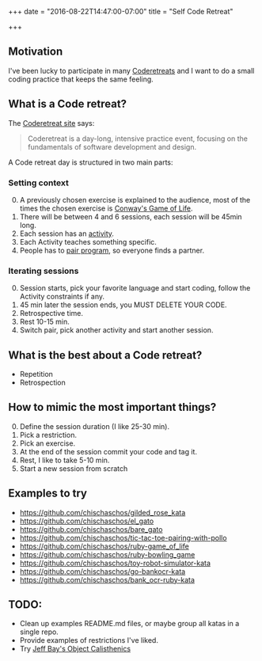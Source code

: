 +++
date = "2016-08-22T14:47:00-07:00"
title = "Self Code Retreat"

+++

## Motivation
I've been lucky to participate in many [Coderetreats](http://coderetreat.org/) and I want to do a small coding practice that keeps the same feeling.

## What is a Code retreat?
The [Coderetreat site](http://coderetreat.org/about) says:

> Coderetreat is a day-long, intensive practice event, focusing on the fundamentals of software development and design.

A Code retreat day is structured in two main parts:

### Setting context
0. A previously chosen exercise is explained to the audience, most of the times the chosen exercise is [Conway's Game of Life](https://en.wikipedia.org/wiki/Conway%27s_Game_of_Life).
0. There will be between 4 and 6 sessions, each session will be 45min long.
0. Each session has an [activity](http://coderetreat.org/facilitating/activity-catalog).
0. Each Activity teaches something specific.
0. People has to [pair program](https://en.wikipedia.org/wiki/Pair_programming), so everyone finds a partner.

### Iterating sessions
0. Session starts, pick your favorite language and start coding, follow the Activity constraints if any.
0. 45 min later the session ends, you MUST DELETE YOUR CODE.
0. Retrospective time.
0. Rest 10-15 min.
0. Switch pair, pick another activity and start another session.

## What is the best about a Code retreat?
- Repetition
- Retrospection

## How to mimic the most important things?
0. Define the session duration (I like 25-30 min).
0. Pick a restriction.
0. Pick an exercise.
0. At the end of the session commit your code and tag it.
0. Rest, I like to take 5-10 min.
0. Start a new session from scratch

## Examples to try
- https://github.com/chischaschos/gilded_rose_kata
- https://github.com/chischaschos/el_gato
- https://github.com/chischaschos/bare_gato
- https://github.com/chischaschos/tic-tac-toe-pairing-with-pollo
- https://github.com/chischaschos/ruby-game_of_life
- https://github.com/chischaschos/ruby-bowling_game
- https://github.com/chischaschos/toy-robot-simulator-kata
- https://github.com/chischaschos/go-bankocr-kata
- https://github.com/chischaschos/bank_ocr-ruby-kata

## TODO:
- Clean up examples README.md files, or maybe group all katas in a single repo.
- Provide examples of restrictions I've liked.
- Try [Jeff Bay's Object Calisthenics](https://www.cs.helsinki.fi/u/luontola/tdd-2009/ext/ObjectCalisthenics.pdf)
